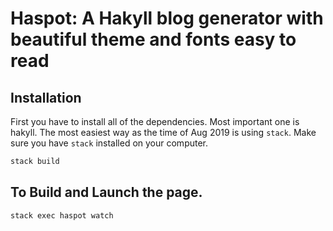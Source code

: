 # Haspot: A Hakyll blog generator with beautiful theme and fonts easy to read 

## Installation

First you have to install all of the dependencies. Most important one is hakyll. The most easiest way as the time of Aug 2019 is using `stack`. Make sure you have `stack` installed on your computer.

``` bash
stack build
```

## To Build and Launch the page. 

``` bash
stack exec haspot watch
```
